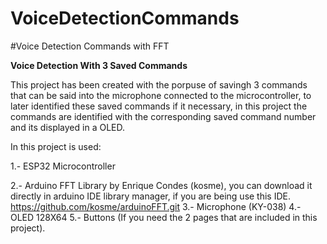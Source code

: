 # VoiceDetectionCommands

#Voice Detection Commands with FFT 

**Voice Detection With 3 Saved Commands**

This project has been created with the porpuse of savingh 3 commands that can be said into the microphone connected to the microcontroller, to later identified these saved commands if it necessary, in this project the commands are identified with the  corresponding saved command number and its displayed in a OLED.

In this project is used:

1.- ESP32 Microcontroller

2.- Arduino FFT Library by Enrique Condes (kosme), you can download it directly in arduino IDE library manager, if you are being use this IDE.
    https://github.com/kosme/arduinoFFT.git
3.- Microphone  (KY-038)
4.- OLED 128X64 
5.- Buttons (If you need the 2 pages that are included in this project).
